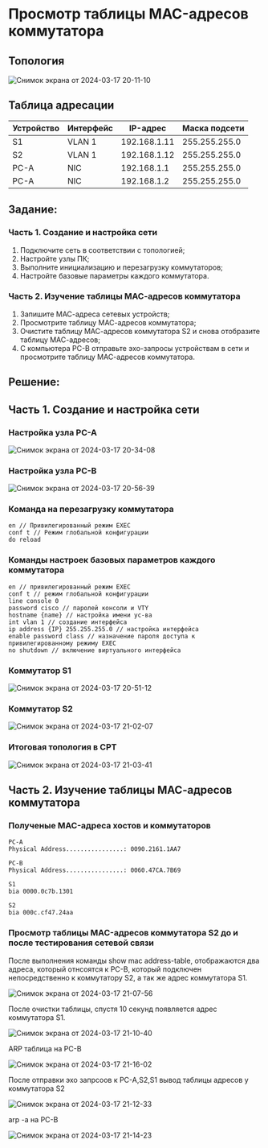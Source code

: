 # Просмотр таблицы MAC-адресов коммутатора
## Топология 

![Снимок экрана от 2024-03-17 20-11-10](https://github.com/maxeona/otus-base-networks/assets/53625941/58ab266d-ef15-4cbe-bbea-4bce2a917b39)

## Таблица адресации
| Устройство               | Интерфейс              | IP-адрес      | Маска подсети  |
|--------------------------|------------------------|---------------|----------------|
| S1                       | VLAN 1                 | 192.168.1.11  | 255.255.255.0  |
| S2                       | VLAN 1                 | 192.168.1.12  | 255.255.255.0  |
| PC-A                     | NIC                    | 192.168.1.1   | 255.255.255.0  |
| PC-A                     | NIC                    | 192.168.1.2   | 255.255.255.0  |

##  Задание:
### Часть 1. Создание и настройка сети
  1. Подключите сеть в соответствии с топологией;
  2. Настройте узлы ПК;
  3. Выполните инициализацию и перезагрузку коммутаторов;
  4. Настройте базовые параметры каждого коммутатора.
### Часть 2. Изучение таблицы МАС-адресов коммутатора
  1. Запишите МАС-адреса сетевых устройств;
  2. Просмотрите таблицу МАС-адресов коммутатора;
  3. Очистите таблицу МАС-адресов коммутатора S2 и снова отобразите таблицу МАС-адресов;
  4. С компьютера PC-B отправьте эхо-запросы устройствам в сети и просмотрите таблицу МАС-адресов коммутатора.

##  Решение:
## Часть 1. Создание и настройка сети
### Настройка узла PC-A

![Снимок экрана от 2024-03-17 20-34-08](https://github.com/maxeona/otus-base-networks/assets/53625941/3b5b1cd1-9028-4d58-8589-9b3ec5ebb4a8)

### Настройка узла PC-B

![Снимок экрана от 2024-03-17 20-56-39](https://github.com/maxeona/otus-base-networks/assets/53625941/6744a482-8379-4991-bdc9-7daaec9de6aa)


### Команда на перезагрузку коммутатора
```
en // Привилегированный режим EXEC
conf t // Режим глобальной конфигурации
do reload
```

### Команды настроек базовых параметров каждого коммутатора
```
en // привилегированный режим EXEC
conf t // режим глобальной конфигурации
line console 0
password cisco // паролей консоли и VTY
hostname {name} // настройка имени ус-ва
int vlan 1 // создание интерфейса 
ip address {IP} 255.255.255.0 // настройка интерфейса
enable password class // назначение пароля доступа к привилегированному режиму EXEC
no shutdown // включение виртуального интерфейса 
```
### Коммутатор S1

![Снимок экрана от 2024-03-17 20-51-12](https://github.com/maxeona/otus-base-networks/assets/53625941/443adbe9-0e0c-46a9-8dbc-e5f20c1b433d)

### Коммутатор S2

![Снимок экрана от 2024-03-17 21-02-07](https://github.com/maxeona/otus-base-networks/assets/53625941/fedbf6e8-269d-4902-843a-d646eb6481cd)

### Итоговая топология в CPT

![Снимок экрана от 2024-03-17 21-03-41](https://github.com/maxeona/otus-base-networks/assets/53625941/aba1c459-451e-484e-8bee-08275d26a003)



## Часть 2. Изучение таблицы МАС-адресов коммутатора
### Полученые MAC-адреса хостов и коммутаторов
```
PC-A
Physical Address................: 0090.2161.1AA7
```
```
PC-B
Physical Address................: 0060.47CA.7B69
```
```
S1
bia 0000.0c7b.1301
```
```
S2
bia 000c.cf47.24aa
```

### Просмотр таблицы MAC-адресов коммутатора S2 до и после тестирования сетевой связи

После выполнения команды show mac address-table, отображаются два адреса, который отнсоятся к PC-B, который подключен непосредственно к коммутатору S2, а так же адрес коммутатора S1.

![Снимок экрана от 2024-03-17 21-07-56](https://github.com/maxeona/otus-base-networks/assets/53625941/c581647e-f180-4bbd-9fdb-d283d831aeb4)

После очистки таблицы, спустя 10 секунд появляется адрес коммутатора S1.

![Снимок экрана от 2024-03-17 21-10-40](https://github.com/maxeona/otus-base-networks/assets/53625941/05be2084-ed56-4659-ab31-bf6618915ec1)

ARP таблица на PC-B

![Снимок экрана от 2024-03-17 21-16-02](https://github.com/maxeona/otus-base-networks/assets/53625941/d2954105-1c0f-4a0c-95fd-b788980440d3)

После отправки эхо запрсоов к PC-A,S2,S1 вывод таблицы адресов у коммутатора S2

![Снимок экрана от 2024-03-17 21-12-33](https://github.com/maxeona/otus-base-networks/assets/53625941/d633058e-bb34-4b3e-b53f-1081ba720f40)

arp -a на PC-B

![Снимок экрана от 2024-03-17 21-14-23](https://github.com/maxeona/otus-base-networks/assets/53625941/c5432f4f-4dfa-433e-a6ff-5db9444bee4f)
